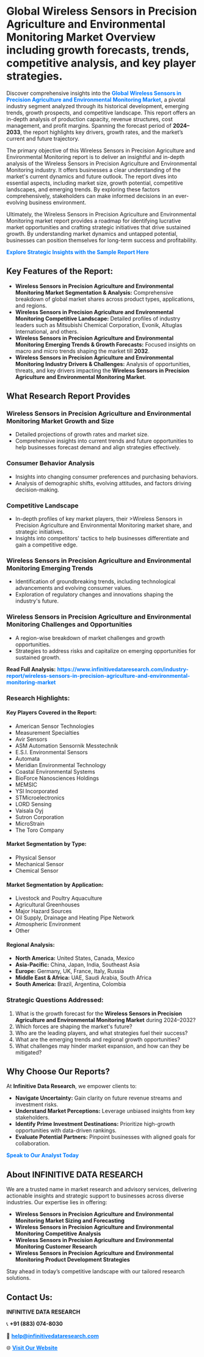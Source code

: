 <h1>Global Wireless Sensors in Precision Agriculture and Environmental Monitoring Market Overview including growth forecasts, trends, competitive analysis, and key player strategies.</h1>
<p>
Discover comprehensive insights into the 
<a href="https://www.infinitivedataresearch.com/industry-report/wireless-sensors-in-precision-agriculture-and-environmental-monitoring-market" rel="dofollow" style="color: #007BFF; text-decoration: none;"><strong>Global Wireless Sensors in Precision Agriculture and Environmental Monitoring Market</strong></a>, a pivotal industry segment analyzed through its historical development, emerging trends, growth prospects, and competitive landscape. This report offers an in-depth analysis of production capacity, revenue structures, cost management, and profit margins. Spanning the forecast period of <strong>2024–2033</strong>, the report highlights key drivers, growth rates, and the market’s current and future trajectory.
</p>
<p>
The primary objective of this Wireless Sensors in Precision Agriculture and Environmental Monitoring report is to deliver an insightful and in-depth analysis of the Wireless Sensors in Precision Agriculture and Environmental Monitoring industry. It offers businesses a clear understanding of the market's current dynamics and future outlook. The report dives into essential aspects, including market size, growth potential, competitive landscapes, and emerging trends. By exploring these factors comprehensively, stakeholders can make informed decisions in an ever-evolving business environment.
</p>
<p>
Ultimately, the Wireless Sensors in Precision Agriculture and Environmental Monitoring market report provides a roadmap for identifying lucrative market opportunities and crafting strategic initiatives that drive sustained growth. By understanding market dynamics and untapped potential, businesses can position themselves for long-term success and profitability.
</p>
<p>
<a href="https://www.infinitivedataresearch.com/request-sample/reportId=106843" style="color: #007BFF; text-decoration: none;"><strong>Explore Strategic Insights with the Sample Report Here</strong></a>
</p>

<h2>Key Features of the Report:</h2>
<ul>
<li><strong>Wireless Sensors in Precision Agriculture and Environmental Monitoring Market Segmentation & Analysis:</strong> Comprehensive breakdown of global market shares across product types, applications, and regions.</li>
<li><strong>Wireless Sensors in Precision Agriculture and Environmental Monitoring Competitive Landscape:</strong> Detailed profiles of industry leaders such as Mitsubishi Chemical Corporation, Evonik, Altuglas International, and others.</li>
<li><strong>Wireless Sensors in Precision Agriculture and Environmental Monitoring Emerging Trends & Growth Forecasts:</strong> Focused insights on macro and micro trends shaping the market till <strong>2032</strong>.</li>
<li><strong>Wireless Sensors in Precision Agriculture and Environmental Monitoring Industry Drivers & Challenges:</strong> Analysis of opportunities, threats, and key drivers impacting the <strong>Wireless Sensors in Precision Agriculture and Environmental Monitoring Market</strong>.</li>
</ul>

<h2>What Research Report Provides</h2>
<h3>Wireless Sensors in Precision Agriculture and Environmental Monitoring Market Growth and Size</h3>
<ul>
<li>Detailed projections of growth rates and market size.</li>
<li>Comprehensive insights into current trends and future opportunities to help businesses forecast demand and align strategies effectively.</li>
</ul>

<h3>Consumer Behavior Analysis</h3>
<ul>
<li>Insights into changing consumer preferences and purchasing behaviors.</li>
<li>Analysis of demographic shifts, evolving attitudes, and factors driving decision-making.</li>
</ul>

<h3>Competitive Landscape</h3>
<ul>
<li>In-depth profiles of key market players, their >Wireless Sensors in Precision Agriculture and Environmental Monitoring market share, and strategic initiatives.</li>
<li>Insights into competitors' tactics to help businesses differentiate and gain a competitive edge.</li>
</ul>

<h3>Wireless Sensors in Precision Agriculture and Environmental Monitoring Emerging Trends</h3>
<ul>
<li>Identification of groundbreaking trends, including technological advancements and evolving consumer values.</li>
<li>Exploration of regulatory changes and innovations shaping the industry's future.</li>
</ul>

<h3>Wireless Sensors in Precision Agriculture and Environmental Monitoring Challenges and Opportunities</h3>
<ul>
<li>A region-wise breakdown of market challenges and growth opportunities.</li>
<li>Strategies to address risks and capitalize on emerging opportunities for sustained growth.</li>
</ul>
<p><strong>Read Full Analysis:</strong> <a href="https://www.infinitivedataresearch.com/industry-report/wireless-sensors-in-precision-agriculture-and-environmental-monitoring-market" rel="dofollow" style="color: #007BFF; text-decoration: none;"><strong>https://www.infinitivedataresearch.com/industry-report/wireless-sensors-in-precision-agriculture-and-environmental-monitoring-market</strong></a></p>
<h3>Research Highlights:</h3>
<h4>Key Players Covered in the Report:</h4>
<ul><li>American Sensor Technologies</li><li>Measurement Specialties</li><li>Avir Sensors</li><li>ASM Automation Sensornik Messtechnik</li><li>E.S.I. Environmental Sensors</li><li>Automata</li><li>Meridian Environmental Technology</li><li>Coastal Environmental Systems</li><li>BioForce Nanosciences Holdings</li><li>MEMSIC</li><li>YSI Incorporated</li><li>STMicroelectronics</li><li>LORD Sensing</li><li>Vaisala Oyj</li><li>Sutron Corporation</li><li>MicroStrain</li><li>The Toro Company</li></ul>
<h4>Market Segmentation by Type:</h4>
<ul><li>Physical Sensor</li><li>Mechanical Sensor</li><li>Chemical Sensor</li></ul>
<h4>Market Segmentation by Application:</h4>
<ul><li>Livestock and Poultry Aquaculture</li><li>Agricultural Greenhouses</li><li>Major Hazard Sources</li><li>Oil Supply, Drainage and Heating Pipe Network</li><li>Atmospheric Environment</li><li>Other</li></ul>

<h4>Regional Analysis:</h4>
<ul>
<li><strong>North America:</strong> United States, Canada, Mexico</li>
<li><strong>Asia-Pacific:</strong> China, Japan, India, Southeast Asia</li>
<li><strong>Europe:</strong> Germany, UK, France, Italy, Russia</li>
<li><strong>Middle East & Africa:</strong> UAE, Saudi Arabia, South Africa</li>
<li><strong>South America:</strong> Brazil, Argentina, Colombia</li>
</ul>

<h3>Strategic Questions Addressed:</h3>
<ol>
<li>What is the growth forecast for the <strong>Wireless Sensors in Precision Agriculture and Environmental Monitoring Market</strong> during 2024–2032?</li>
<li>Which forces are shaping the market's future?</li>
<li>Who are the leading players, and what strategies fuel their success?</li>
<li>What are the emerging trends and regional growth opportunities?</li>
<li>What challenges may hinder market expansion, and how can they be mitigated?</li>
</ol>

<h2>Why Choose Our Reports?</h2>
<p>At <strong>Infinitive Data Research</strong>, we empower clients to:</p>
<ul>
<li><strong>Navigate Uncertainty:</strong> Gain clarity on future revenue streams and investment risks.</li>
<li><strong>Understand Market Perceptions:</strong> Leverage unbiased insights from key stakeholders.</li>
<li><strong>Identify Prime Investment Destinations:</strong> Prioritize high-growth opportunities with data-driven rankings.</li>
<li><strong>Evaluate Potential Partners:</strong> Pinpoint businesses with aligned goals for collaboration.</li>
</ul>
<p><a href="https://www.infinitivedataresearch.com/industry-report/wireless-sensors-in-precision-agriculture-and-environmental-monitoring-market" rel="dofollow" style="color: #007BFF; text-decoration: none;"><strong>Speak to Our Analyst Today</strong></a></p>

<h2>About INFINITIVE DATA RESEARCH</h2>
<p>We are a trusted name in market research and advisory services, delivering actionable insights and strategic support to businesses across diverse industries. Our expertise lies in offering:</p>
<ul>
<li><strong>Wireless Sensors in Precision Agriculture and Environmental Monitoring Market Sizing and Forecasting</strong></li>
<li><strong>Wireless Sensors in Precision Agriculture and Environmental Monitoring Competitive Analysis</strong></li>
<li><strong>Wireless Sensors in Precision Agriculture and Environmental Monitoring Customer Research</strong></li>
<li><strong>Wireless Sensors in Precision Agriculture and Environmental Monitoring Product Development Strategies</strong></li>
</ul>
<p>Stay ahead in today’s competitive landscape with our tailored research solutions.</p>

<h2>Contact Us:</h2>
<p><strong>INFINITIVE DATA RESEARCH</strong></p>
<p>📞 <strong>+91 (883) 074-8030</strong></p>
<p>📧 <strong><a href="mailto:help@infinitivedataresearch.com" style="color: #007BFF;">help@infinitivedataresearch.com</a></strong></p>
<p>🌐 <strong><a href="https://www.infinitivedataresearch.com" rel="dofollow" style="color: #007BFF;">Visit Our Website</a></strong></p>